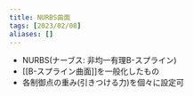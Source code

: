 ```yaml
---
title: NURBS曲面
tags: [2023/02/08]
aliases: []
---
```


- NURBS(ナーブス: 非均一有理B-スプライン)
- [[B-スプライン曲面]]を一般化したもの
- 各制御点の重み(引きつける力)を個々に設定可